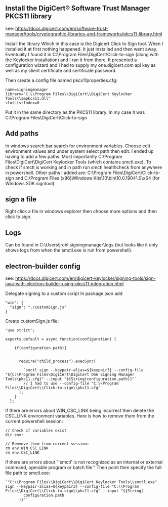 ## 











## Install the DigiCert​​®​​ Software Trust Manager PKCS11 library
see: https://docs.digicert.com/en/software-trust-manager/tools/cryptographic-libraries-and-frameworks/pkcs11-library.html

Install the library 
Which in this case is the Digicert Click to Sign tool.
When I installed it at first nothing happened. It just installed and then went away.
Eventually I found it in  C:\Program Files\DigiCert\Click-to-sign (along with the Keylocker installation) and I ran it from there.
It presented a configuration wizard and I had to supply my one.digicert.com api key as well as my client certificate and certificate password.

Then create a config file named pkcs11properties.cfg:
```
name=signingmanager 
library="C:\\Program Files\\DigiCert\\DigiCert Keylocker Tools\\smpkcs11.dll"
slotListIndex=0
```

Put it in the same directory as the PKCS11 library. 
In my case it was C:\Program Files\DigiCert\Click-to-sign

## Add paths
In windows search bar search for environment variables. 
Choose edit environment values and under system select path then edit.
I ended up having to add a few paths:
Most importantly C:\Program Files\DigiCert\DigiCert Keylocker Tools (which contains smctl.exe).
To check if smctl is working and in path run smctl healthcheck from anywhere in powershell.
Other paths I added are:
C:\Program Files\DigiCert\Click-to-sign and C:\Program Files (x86)\Windows Kits\10\bin\10.0.19041.0\x64 (for Windows SDK signtool).


## sign a file
Right click a file in windows explorer then choose more options and then click to sign.

## Logs
Can be found in C:\Users\jrohl\.signingmanager\logs (but looks like it only shows logs from when the smctl.exe is run from powershell).

## electron-builder config
see: https://docs.digicert.com/en/digicert-keylocker/signing-tools/sign-java-with-electron-builder-using-pkcs11-integration.html


Delegate signing to a custom script
In package.json add
```
"win": {
  "sign": "./customSign.js"
}
```

Create customSign.js file:
```
'use strict';

exports.default = async function(configuration) {
   
    if(configuration.path){

    
      require("child_process").execSync(
     
        `smctl sign --keypair-alias=${keypair3} --config-file "${C:\Program Files\DigiCert\DigiCert One Signing Manager Tools\pkc11.cfg}" --input "${String(configuration.path)}"`
        // I had to use --config-file "C:\\Program Files\\DigiCert\\Click-to-sign\\pkc11.cfg"
      );
    }
  };
```

If there are errors about WIN_CSC_LINK being incorrect then delete the CSC_LINK environment variables.
Here is how to remove them from the current powershell session:
```
// Check if variables exist
dir env:

// Remvove them from current session:
rm env:WIN_CSC_LINK
rm env:CSC_LINK
```

If there are errors about "'smctl' is not recognized as an internal or external command,
operable program or batch file."
Then point then specify the full file path to smctl.exe:
```
`"C:\\Program Files\\DigiCert\\DigiCert Keylocker Tools\\smctl.exe" sign --keypair-alias=${keypair3} --config-file "C:\\Program Files\\DigiCert\\Click-to-sign\\pkc11.cfg" --input "${String(
        configuration.path
      )}"`
```
